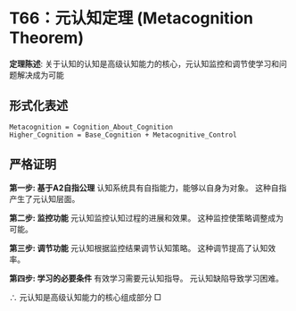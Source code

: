 # T66：元认知定理 (Metacognition Theorem)

**定理陈述**: 关于认知的认知是高级认知能力的核心，元认知监控和调节使学习和问题解决成为可能

## 形式化表述
```
Metacognition = Cognition_About_Cognition
Higher_Cognition = Base_Cognition + Metacognitive_Control
```

## 严格证明

**第一步: 基于A2自指公理**
认知系统具有自指能力，能够以自身为对象。
这种自指产生了元认知层面。

**第二步: 监控功能**
元认知监控认知过程的进展和效果。
这种监控使策略调整成为可能。

**第三步: 调节功能**
元认知根据监控结果调节认知策略。
这种调节提高了认知效率。

**第四步: 学习的必要条件**
有效学习需要元认知指导。
元认知缺陷导致学习困难。

∴ 元认知是高级认知能力的核心组成部分 □